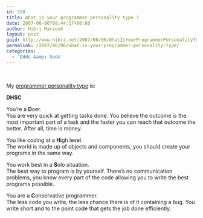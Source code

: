 ```yaml
---
id: 358
title: What is your programmer personality type ?
date: 2007-06-06T08:44:17+00:00
author: Hibri Marzook
layout: post
guid: http://www.hibri.net/2007/06/06/WhatIsYourProgrammerPersonalityType.aspx
permalink: /2007/06/06/what-is-your-programmer-personality-type/
categories:
  - 'Odds &amp; Sods'
---
```

&nbsp;

My&nbsp;[programmer personality type](http://www.doolwind.com/index.php?page=11) is:

**DHSC** 

You&#8217;re a **D**oer.  
You are very quick at getting tasks done. You believe the outcome is the most important part of a task and the faster you can reach that outcome the better. After all, time is money. 

You like coding at a **H**igh level.  
The world is made up of objects and components, you should create your programs in the same way. 

You work best in a **S**olo situation.  
The best way to program is by yourself. There&#8217;s no communication problems, you know every part of the code allowing you to write the best programs possible. 

You are a **C**onservative programmer.  
The less code you write, the less chance there is of it containing a bug. You write short and to the point code that gets the job done efficiently.